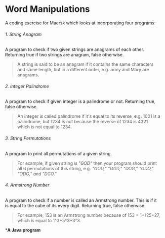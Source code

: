 # Word Manipulations
A coding exercise for Maersk which looks at incorporating four programs:

###### 1. String Anagram
A program to check if two given strings are anagrams of each other. Returning true if two strings are anagram, false otherwise. 
> A string is said to be an anagram if it contains the same characters and same length, but in a different order, e.g. army and Mary are anagrams.

###### 2. Integer Palindrome
A program to check if given integer is a palindrome or not. Returning true, false otherwise. 
> An integer is called palindrome if it's equal to its reverse, e.g. 1001 is a palindrome, but 1234 is not because the reverse of 1234 is 4321 which is not equal to 1234.

###### 3. String Permutations
A program to print all permutations of a given string. 
> For example, if given string is *"GOD"* then your program should print all 6 permutations of this string, e.g. *"GOD," "OGD," "DOG," "GDO," "ODG," and "DGO."*

###### 4. Armstrong Number
A program to check if a number is called an Armstrong number. This is if it is equal to the cube of its every digit. Returning true, false otherwise. 
> For example, 153 is an Armstrong number because of 153 = 1+125+27, which is equal to 1^3+5^3+3^3.

***A Java program**
